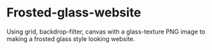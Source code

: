 # Frosted-glass-website
Using grid, backdrop-filter, canvas with a glass-texture PNG image to making a frosted glass style looking website.
